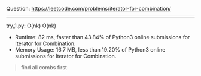 Question: https://leetcode.com/problems/iterator-for-combination/

---

try_1.py: O(nk) O(nk)

* Runtime: 82 ms, faster than 43.84% of Python3 online submissions for Iterator for Combination.
* Memory Usage: 16.7 MB, less than 19.20% of Python3 online submissions for Iterator for Combination.

> find all combs first
